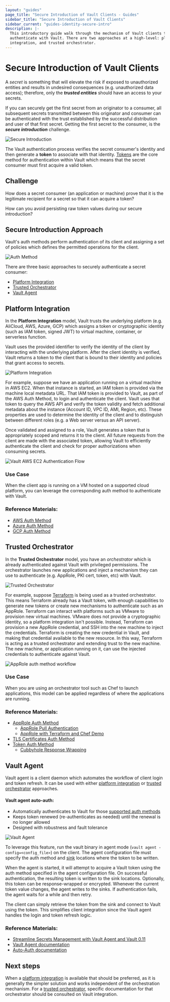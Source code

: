 ```yaml
---
layout: "guides"
page_title: "Secure Introduction of Vault Clients - Guides"
sidebar_title: "Secure Introduction of Vault Clients"
sidebar_current: "guides-identity-secure-intro"
description: |-
  This introductory guide walk through the mechanism of Vault clients to
  authenticate with Vault. There are two approaches at a high-level: platform
  integration, and trusted orchestrator.
---
```


# Secure Introduction of Vault Clients

A _secret_ is something that will elevate the risk if exposed to unauthorized
entities and results in undesired consequences (e.g. unauthorized data access);
therefore, only the ***trusted entities*** should have an access to your
secrets.

If you can securely get the first secret from an originator to a consumer, all
subsequent secrets transmitted between this originator and consumer can be
authenticated with the trust established by the successful distribution and user
of that first secret. Getting the first secret to the consumer, is the ***secure
introduction*** challenge.

![Secure Introduction](/img/vault-secure-intro-1.png)

The Vault authentication process verifies the secret consumer's identity and
then generate a **token** to associate with that identity.
[Tokens](/docs/concepts/tokens.html) are the core method for authentication
within Vault which means that the secret consumer must first acquire a valid
token.


## Challenge

How does a secret consumer (an application or machine) prove that it is the
legitimate recipient for a secret so that it can acquire a token?

How can you avoid persisting raw token values during our secure
introduction?  

## Secure Introduction Approach

Vault's auth methods perform authentication of its client and assigning a set of
policies which defines the permitted operations for the client.

![Auth Method](/img/vault-auth-method.png)

There are three basic approaches to securely authenticate a secret consumer:

- [Platform Integration](#platform-integration)
- [Trusted Orchestrator](#trusted-orchestrator)
- [Vault Agent](#vault-agent)


## Platform Integration

In the **Platform Integration** model, Vault trusts the underlying platform
(e.g. AliCloud, AWS, Azure, GCP) which assigns a token or cryptographic identity
(such as IAM token, signed JWT) to virtual machine, container, or serverless
function.

Vault uses the provided identifier to verify the identity of the client by
interacting with the underlying platform. After the client identity is verified,
Vault returns a token to the client that is bound to their identity and policies
that grant access to secrets.

![Platform Integration](/img/vault-secure-intro-2.png)

For example, suppose we have an application running on a virtual machine in AWS
EC2. When that instance is started, an IAM token is provided via the machine
local metadata URL. That IAM token is provided to Vault, as part of the AWS Auth
Method, to login and authenticate the client. Vault uses that token to query the
AWS API and verify the token validity and fetch additional metadata about the
instance (Account ID, VPC ID, AMI, Region, etc). These properties are used to
determine the identity of the client and to distinguish between different roles
(e.g. a Web server versus an API server).

Once validated and assigned to a role, Vault generates a token that is
appropriately scoped and returns it to the client. All future requests from the
client are made with the associated token, allowing Vault to efficiently
authenticate the client and check for proper authorizations when consuming
secrets.

![Vault AWS EC2 Authentication Flow](/img/vault-aws-ec2-auth-flow.png)


### Use Case

When the client app is running on a VM hosted on a supported cloud platform, you
can leverage the corresponding auth method to authenticate with Vault.

### Reference Materials:

- [AWS Auth Method](/docs/auth/aws.html)
- [Azure Auth Method](/docs/auth/azure.html)
- [GCP Auth Method](/docs/auth/gcp.html)


## Trusted Orchestrator

In the **Trusted Orchestrator** model, you have an _orchestrator_ which is
already authenticated against Vault with privileged permissions. The
orchestrator launches new applications and inject a mechanism they can use to
authenticate (e.g. AppRole, PKI cert, token, etc) with Vault.

![Trusted Orchestrator](/img/vault-secure-intro-3.png)

For example, suppose [Terraform](https://www.terraform.io/) is being used as a
trusted orchestrator. This means Terraform already has a Vault token, with
enough capabilities to generate new tokens or create new mechanisms to
authenticate such as an AppRole. Terraform can interact with platforms such as
VMware to provision new virtual machines. VMware does not provide a
cryptographic identity, so a platform integration isn't possible. Instead,
Terraform can provision a new AppRole credential, and SSH into the new machine
to inject the credentials. Terraform is creating the new credential in Vault,
and making that credential available to the new resource. In this way, Terraform
is acting as a trusted orchestrator and extending trust to the new machine. The
new machine, or application running on it, can use the injected credentials to
authenticate against Vault.

![AppRole auth method workflow](/img/vault-secure-intro-4.png)


### Use Case

When you are using an orchestrator tool such as Chef to launch applications,
this model can be applied regardless of where the applications are running.

### Reference Materials:

- [AppRole Auth Method](/docs/auth/approle.html)
  - [AppRole Pull Authentication](/guides/identity/authentication.html)
  - [AppRole with Terraform and Chef Demo](/guides/identity/approle-trusted-entities.html)
- [TLS Certificates Auth Method](/docs/auth/cert.html)
- [Token Auth Method](/docs/auth/token.html)
  - [Cubbyhole Response Wrapping](/guides/secret-mgmt/cubbyhole.html)


## Vault Agent

Vault agent is a client daemon which automates the workflow of client login and
token refresh. It can be used with either [platform
integration](#platform-integration) or [trusted
orchestrator](#trusted-orchestrator) approaches.

#### Vault agent auto-auth:

- Automatically authenticates to Vault for those [supported auth
methods](/docs/agent/autoauth/methods/index.html)
- Keeps token renewed (re-authenticates as needed) until the renewal is no
longer allowed
- Designed with robustness and fault tolerance

![Vault Agent](/img/vault-secure-intro-5.png)

To leverage this feature, run the vault binary in agent mode (`vault agent
-config=<config_file>`) on the client. The agent configuration file must specify
the auth method and [sink](/docs/agent/autoauth/sinks/index.html) locations
where the token to be written.

When the agent is started, it will attempt to acquire a Vault token using the
auth method specified in the agent configuration file.  On successful
authentication, the resulting token is written to the sink locations.
Optionally, this token can be response-wrapped or encrypted. Whenever the
current token value changes, the agent writes to the sinks. If authentication
fails, the agent waits for a while and then retry.

The client can simply retrieve the token from the sink and connect to Vault
using the token. This simplifies client integration since the Vault agent
handles the login and token refresh logic.

### Reference Materials:

- [Streamline Secrets Management with Vault Agent and Vault 0.11](https://youtu.be/zDnIqSB4tyA)
- [Vault Agent documentation](/docs/agent/index.html)
- [Auto-Auth documentation](/docs/agent/autoauth/index.html)


## Next steps

When a [platform integration](#platform-integration) is available that should be
preferred, as it is generally the simpler solution and works independent of the
orchestration mechanism. For a [trusted orchestrator](#trusted-orchestrator),
specific documentation for that orchestrator should be consulted on Vault
integration.
